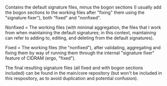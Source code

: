 Contains the default signature files, minus the bogon sections (I usually add the bogon sections to the working files
after "fixing" them using the "signature fixer"), both "fixed" and "nonfixed".

Nonfixed = The working files (with minimal aggregation, the files that I work from when maintaining the default
signatures; in this context, maintaining can refer to adding to, editing, and deleting from the default signatures).

Fixed = The working files (the "nonfixed"), after validating, aggregating and fixing them by way of running them
through the internal "signature fixer" feature of CIDRAM (ergo, "fixed").

The final resulting signature files (all fixed and with bogon sections included) can be found in the main/core
repository (but won't be included in this respository, as to avoid duplication and potential confusion).
